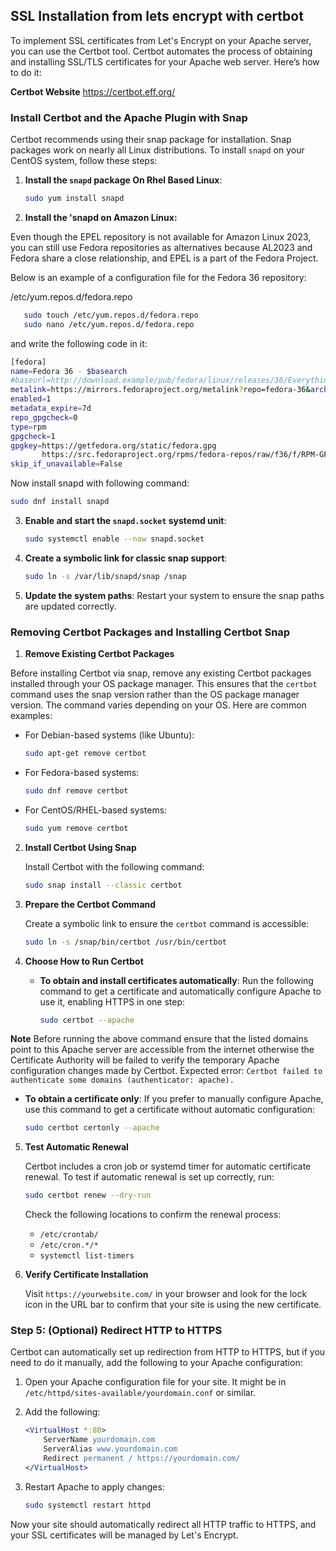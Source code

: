 ## SSL Installation from lets encrypt with certbot

To implement SSL certificates from Let's Encrypt on your Apache server, you can use the Certbot tool. Certbot automates the process of obtaining and installing SSL/TLS certificates for your Apache web server. Here’s how to do it:

**Certbot Website** https://certbot.eff.org/

### Install Certbot and the Apache Plugin  with Snap

Certbot recommends using their snap package for installation. Snap packages work on nearly all Linux distributions. To install `snapd` on your CentOS system, follow these steps:

1. **Install the `snapd` package On Rhel Based Linux**:
   ```bash
   sudo yum install snapd
   ```
2. **Install the 'snapd on Amazon Linux:**

Even though the EPEL repository is not available for Amazon Linux 2023, you can still use Fedora repositories as alternatives because AL2023 and Fedora share a close relationship, and EPEL is a part of the Fedora Project.

Below is an example of a configuration file for the Fedora 36 repository:

/etc/yum.repos.d/fedora.repo

```bash
   sudo touch /etc/yum.repos.d/fedora.repo
   sudo nano /etc/yum.repos.d/fedora.repo
```
and write the following code in it:

```bash
[fedora]
name=Fedora 36 - $basearch
#baseurl=http://download.example/pub/fedora/linux/releases/36/Everything/$basearch/os/
metalink=https://mirrors.fedoraproject.org/metalink?repo=fedora-36&arch=$basearch
enabled=1
metadata_expire=7d
repo_gpgcheck=0
type=rpm
gpgcheck=1
gpgkey=https://getfedora.org/static/fedora.gpg
       https://src.fedoraproject.org/rpms/fedora-repos/raw/f36/f/RPM-GPG-KEY-fedora-36-primary
skip_if_unavailable=False
```
Now install snapd with following command:

```bash
sudo dnf install snapd
```

3. **Enable and start the `snapd.socket` systemd unit**:
   ```bash
   sudo systemctl enable --now snapd.socket
   ```

4. **Create a symbolic link for classic snap support**:
   ```bash
   sudo ln -s /var/lib/snapd/snap /snap
   ```

5. **Update the system paths**: 
   Restart your system to ensure the snap paths are updated correctly.

### Removing Certbot Packages and Installing Certbot Snap

1. **Remove Existing Certbot Packages**

Before installing Certbot via snap, remove any existing Certbot packages installed through your OS package manager. This ensures that the `certbot` command uses the snap version rather than the OS package manager version. The command varies depending on your OS. Here are common examples:
   - For Debian-based systems (like Ubuntu):
     ```bash
     sudo apt-get remove certbot
     ```
   - For Fedora-based systems:
     ```bash
     sudo dnf remove certbot
     ```
   - For CentOS/RHEL-based systems:
     ```bash
     sudo yum remove certbot
     ```

2. **Install Certbot Using Snap**

   Install Certbot with the following command:
   ```bash
   sudo snap install --classic certbot
   ```

3. **Prepare the Certbot Command**

   Create a symbolic link to ensure the `certbot` command is accessible:
   ```bash
   sudo ln -s /snap/bin/certbot /usr/bin/certbot
   ```

4. **Choose How to Run Certbot**

   - **To obtain and install certificates automatically**: Run the following command to get a certificate and automatically configure Apache to use it, enabling HTTPS in one step:
     ```bash
     sudo certbot --apache
     ```

**Note** Before running the above command ensure that the listed domains point to this Apache server are accessible from the internet otherwise the Certificate Authority will be failed to verify the temporary Apache configuration changes made by Certbot. Expected error: ```Certbot failed to authenticate some domains (authenticator: apache).```

   - **To obtain a certificate only**: If you prefer to manually configure Apache, use this command to get a certificate without automatic configuration:
     ```bash
     sudo certbot certonly --apache
     ```

5. **Test Automatic Renewal**

   Certbot includes a cron job or systemd timer for automatic certificate renewal. To test if automatic renewal is set up correctly, run:
   ```bash
   sudo certbot renew --dry-run
   ```

   Check the following locations to confirm the renewal process:
   - `/etc/crontab/`
   - `/etc/cron.*/*`
   - `systemctl list-timers`

6. **Verify Certificate Installation**

   Visit `https://yourwebsite.com/` in your browser and look for the lock icon in the URL bar to confirm that your site is using the new certificate.



### Step 5: (Optional) Redirect HTTP to HTTPS
Certbot can automatically set up redirection from HTTP to HTTPS, but if you need to do it manually, add the following to your Apache configuration:

1. Open your Apache configuration file for your site. It might be in `/etc/httpd/sites-available/yourdomain.conf` or similar.
2. Add the following:

   ```apache
   <VirtualHost *:80>
       ServerName yourdomain.com
       ServerAlias www.yourdomain.com
       Redirect permanent / https://yourdomain.com/
   </VirtualHost>
   ```

3. Restart Apache to apply changes:
   ```bash
   sudo systemctl restart httpd
   ```

Now your site should automatically redirect all HTTP traffic to HTTPS, and your SSL certificates will be managed by Let's Encrypt.
